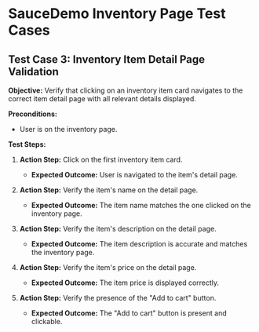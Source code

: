 # SauceDemo Inventory Page Test Cases

## Test Case 3: Inventory Item Detail Page Validation

**Objective:** Verify that clicking on an inventory item card navigates to the correct item detail page with all relevant details displayed.

**Preconditions:**

- User is on the inventory page.

**Test Steps:**

1. **Action Step:** Click on the first inventory item card.

   - **Expected Outcome:** User is navigated to the item's detail page.

2. **Action Step:** Verify the item's name on the detail page.

   - **Expected Outcome:** The item name matches the one clicked on the inventory page.

3. **Action Step:** Verify the item's description on the detail page.

   - **Expected Outcome:** The item description is accurate and matches the inventory page.

4. **Action Step:** Verify the item's price on the detail page.

   - **Expected Outcome:** The item price is displayed correctly.

5. **Action Step:** Verify the presence of the "Add to cart" button.
   - **Expected Outcome:** The "Add to cart" button is present and clickable.
